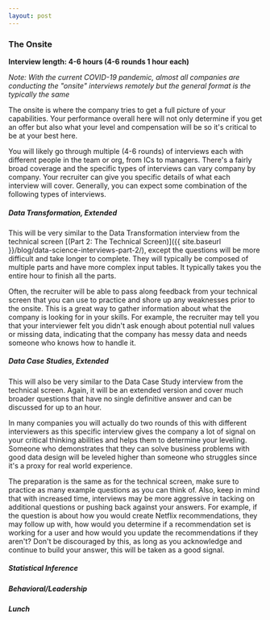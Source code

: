 ```yaml
---
layout: post
---
```


### The Onsite

**Interview length: 4-6 hours (4-6 rounds 1 hour each)**

*Note: With the current COVID-19 pandemic, almost all companies are conducting the
"onsite" interviews remotely but the general format is the typically the same*

The onsite is where the company tries to get a full picture of your capabilities.
Your performance overall here will not only determine if you get an offer but also
what your level and compensation will be so it's critical to be at your best here.

You will likely go through multiple (4-6 rounds) of interviews each with different
people in the team or org, from ICs to managers. There's a fairly broad coverage
and the specific types of interviews can vary company by company. Your recruiter
can give you specific details of what each interview will cover. Generally, you
can expect some combination of the following types of interviews.

##### Data Transformation, Extended
This will be very similar to the Data Transformation interview from the technical screen
[(Part 2: The Technical Screen)]({{ site.baseurl }}/blog/data-science-interviews-part-2/), except the questions will be more difficult and take longer to complete.
They will typically be composed of multiple parts and have more complex input tables.
It typically takes you the entire hour to finish all the parts.

Often, the recruiter will be able to pass along feedback from your technical screen
that you can use to practice and shore up any weaknesses prior to the onsite. This
is a great way to gather information about what the company is looking for in your
skills. For example, the recruiter may tell you that your interviewer felt you
didn't ask enough about potential null values or missing data, indicating that
the company has messy data and needs someone who knows how to handle it.

##### Data Case Studies, Extended
This will also be very similar to the Data Case Study interview from the technical
screen. Again, it will be an extended version and cover much broader questions
that have no single definitive answer and can be discussed for up to an hour.

In many companies you will actually do two rounds of this with different interviewers
as this specific interview gives the company a lot of signal on your critical thinking
abilities and helps them to determine your leveling. Someone who demonstrates
that they can solve business problems with good data design will be leveled higher
than someone who struggles since it's a proxy for real world experience.

The preparation is the same as for the technical screen, make sure to practice
as many example questions as you can think of. Also, keep in mind that with
increased time, interviews may be more aggressive in tacking on additional questions
or pushing back against your answers. For example, if the question is about how
you would create Netflix recommendations, they may follow up with, how would you
determine if a recommendation set is working for a user and how would you update
the recommendations if they aren't? Don't be discouraged by this, as long as you
acknowledge and continue to build your answer, this will be taken as a good signal.

##### Statistical Inference

##### Behavioral/Leadership

##### Lunch
